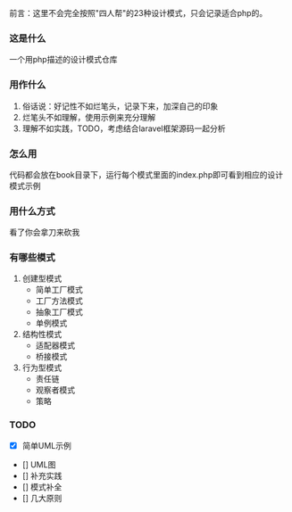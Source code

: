 前言：这里不会完全按照"四人帮"的23种设计模式，只会记录适合php的。

### 这是什么
一个用php描述的设计模式仓库

### 用作什么
1. 俗话说：好记性不如烂笔头，记录下来，加深自己的印象
2. 烂笔头不如理解，使用示例来充分理解
3. 理解不如实践，TODO，考虑结合laravel框架源码一起分析

### 怎么用
代码都会放在book目录下，运行每个模式里面的index.php即可看到相应的设计模式示例

### 用什么方式
看了你会拿刀来砍我

### 有哪些模式
1. 创建型模式
    * 简单工厂模式
    * 工厂方法模式
    * 抽象工厂模式
    * 单例模式
2. 结构性模式
    * 适配器模式
    * 桥接模式
3. 行为型模式
    * 责任链
    * 观察者模式
    * 策略

### TODO
* [x] 简单UML示例
* [] UML图
* [] 补充实践
* [] 模式补全
* [] 几大原则